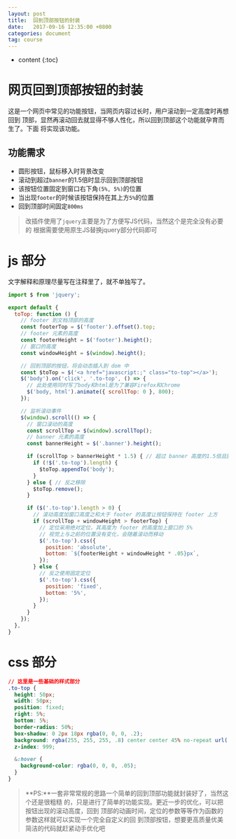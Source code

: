 ```yaml
---
layout: post
title:  回到顶部按钮的封装
date:   2017-09-16 12:35:00 +0800
categories: document
tag: course
---
```


* content
{:toc}


网页回到顶部按钮的封装
====================================

这是一个网页中常见的功能按钮，当网页内容过长时，用户滚动到一定高度时再想回到
顶部，显然再滚动回去就显得不够人性化，所以回到顶部这个功能就孕育而生了。下面
将实现该功能。

功能需求
------------------------------------

+ 圆形按钮，鼠标移入时背景改变
+ 滚动到超过`banner`的1.5倍时显示回到顶部按钮
+ 该按钮位置固定到窗口右下角`(5%, 5%)`的位置
+ 当出现`footer`的时候该按钮保持在其上方`5%`的位置
+ 回到顶部时间固定`800ms`

> 改插件使用了`jquery`主要是为了方便写JS代码，当然这个是完全没有必要的
> 根据需要使用原生JS替换jquery部分代码即可

js 部分
====================================

文字解释和原理尽量写在注释里了，就不单独写了。

```javascript
import $ from 'jquery';

export default {
  toTop: function () {
    // footer 到文档顶部的高度
    const footerTop = $('footer').offset().top;
    // footer 元素的高度
    const footerHeight = $('footer').height();
    // 窗口的高度
    const windowHeight = $(window).height();

    // 回到顶部的按钮，将会动态插入到 dom 中
    const $toTop = $('<a href="javascript:;" class="to-top"></a>');
    $('body').on('click', '.to-top', () => {
      // 此处使用同时写了body和html是为了兼容Firefox和Chrome
      $('body, html').animate({ scrollTop: 0 }, 800);
    });

    // 监听滚动事件
    $(window).scroll(() => {
      // 窗口滚动的高度
      const scrollTop = $(window).scrollTop();
      // banner 元素的高度
      const bannerHeight = $('.banner').height();

      if (scrollTop > bannerHeight * 1.5) { // 超过 banner 高度的1.5倍且回到顶部按钮不存在即插入该回到顶部按钮
        if (!$('.to-top').length) {
          $toTop.appendTo('body');
        }
      } else { // 反之移除
        $toTop.remove();
      }

      if ($('.to-top').length > 0) {
        // 滚动高度加窗口高度之和大于 footer 的高度让按钮保持在 footer 上方
        if (scrollTop + windowHeight > footerTop) {
          // 定位采用绝对定位，其高度为 footer 的高度加上窗口的 5% 
          // 视觉上与之前的位置没有变化，会随着滚动而移动
          $('.to-top').css({
            position: 'absolute',
            bottom: `${footerHeight + windowHeight * .05}px`,
          });
        } else {
          // 反之使用固定定位
          $('.to-top').css({
            position: 'fixed',
            bottom: '5%',
          });
        }
      }
    });
  },
}
```

css 部分
====================================

```css
// 这里是一些基础的样式部分 
.to-top {
  height: 50px;
  width: 50px;
  position: fixed;
  right: 5%;
  bottom: 5%;
  border-radius: 50%;
  box-shadow: 0 2px 18px rgba(0, 0, 0, .2);
  background: rgba(255, 255, 255, .8) center center 45% no-repeat url('./images/back_top.svg');
  z-index: 999;

  &:hover {
    background-color: rgba(0, 0, 0, .05);
  }
}
```

> **PS:**一套非常常规的思路一个简单的回到顶部功能就封装好了，当然这个还是很粗糙
> 的，只是进行了简单的功能实现。更近一步的优化，可以把按钮出现的滚动高度，回到
> 顶部的动画时间，定位的参数等等作为函数的参数这样就可以实现一个完全自定义的回
> 到顶部按钮，想要更高质量优美简洁的代码就赶紧动手优化吧

